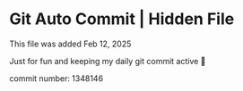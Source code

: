 # Git Auto Commit | Hidden File

This file was added Feb 12, 2025

Just for fun and keeping my daily git commit active 🤪

commit number: 1348146
